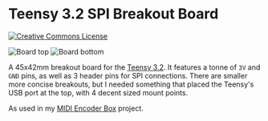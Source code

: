 # Teensy 3.2 SPI Breakout Board

[![Creative Commons License](https://i.creativecommons.org/l/by-sa/4.0/80x15.png)](http://creativecommons.org/licenses/by-sa/4.0/)

![Board top](https://github.com/squarefrog/teensy-spi-breakout/raw/master/img/front.png "Board front")
![Board bottom](https://github.com/squarefrog/teensy-spi-breakout/raw/master/img/back.png "Board back")

A 45x42mm breakout board for the [Teensy 3.2](https://www.pjrc.com/teensy/teensy31.html). It features a tonne of `3V` and `GND` pins, as well as 3 header pins for SPI connections. There are smaller more concise breakouts, but I needed something that placed the Teensy's USB port at the top, with 4 decent sized mount points.

As used in my [MIDI Encoder Box](https://github.com/squarefrog/teensy-midi-encoder-box) project.

